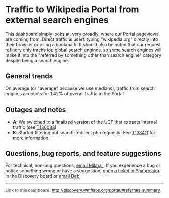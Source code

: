Traffic to Wikipedia Portal from external search engines
=======

This dashboard simply looks at, very broadly, where our Portal pageviews are coming from. Direct traffic is users typing "wikipedia.org" directly into their browser or using a bookmark. It should also be noted that our request refinery only tracks top global search engines, so some search engines will make it into the "referred by something other than search engine" category despite being a search engine.

General trends
------

On average (or "average" because we use medians), traffic from search engines accounts for 1.42% of overall traffic to the Portal.

Outages and notes
------
- **A**: We switched to a finalized version of the UDF that extracts internal traffic (see [T130083](https://phabricator.wikimedia.org/T130083))
- **B**: Started filtering out search-redirect.php requests. See [T138411](https://phabricator.wikimedia.org/T138411) for more information.

Questions, bug reports, and feature suggestions
------
For technical, non-bug questions, [email Mikhail](mailto:mpopov@wikimedia.org?subject=Dashboard%20Question). If you experience a bug or notice something wrong or have a suggestion, [open a ticket in Phabricator](https://phabricator.wikimedia.org/maniphest/task/create/?projects=Discovery) in the Discovery board or [email Deb](mailto:deb@wikimedia.org?subject=Dashboard%20Question).

<hr style="border-color: gray;">
<p style="font-size: small; color: gray;">
  <strong>Link to this dashboard:</strong>
  <a href="http://discovery.wmflabs.org/portal/#referrals_summary">
    http://discovery.wmflabs.org/portal/#referrals_summary
  </a>
</p>
